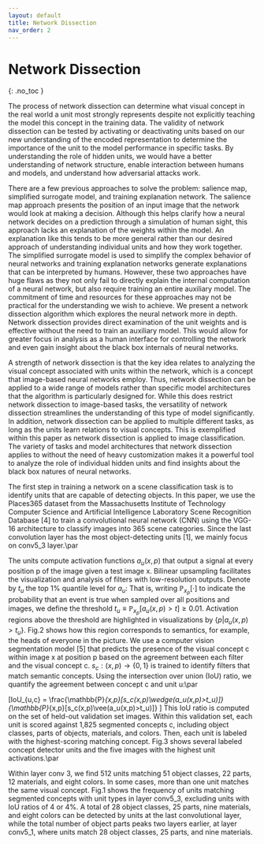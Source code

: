 ```yaml
---
layout: default
title: Network Dissection
nav_order: 2
---
```


# Network Dissection
{: .no_toc }

The process of network dissection can determine what visual concept in the real world a unit most strongly represents despite not explicitly teaching the model this concept in the training data. The validity of network dissection can be tested by activating or deactivating units based on our new understanding of the encoded representation to determine the importance of the unit to the model performance in specific tasks. By understanding the role of hidden units, we would have a better understanding of network structure, enable interaction between humans and models, and understand how adversarial attacks work.

There are a few previous approaches to solve the problem: salience map, simplified surrogate model, and training explanation network. The salience map approach presents the position of an input image that the network would look at making a decision. Although this helps clarify how a neural network decides on a prediction through a simulation of human sight, this approach lacks an explanation of the weights within the model. An explanation like this tends to be more general rather than our desired approach of understanding individual units and how they work together. The simplified surrogate model is used to simplify the complex behavior of neural networks and training explanation networks generate explanations that can be interpreted by humans. However, these two approaches have huge flaws as they not only fail to directly explain the internal computation of a neural network, but also require training an entire auxiliary model. The commitment of time and resources for these approaches may not be practical for the understanding we wish to achieve. We present a network dissection algorithm which explores the neural network more in depth. Network dissection provides direct examination of the unit weights and is effective without the need to train an auxiliary model. This would allow for greater focus in analysis as a human interface for controlling the network and even gain insight about the black box internals of neural networks.

A strength of network dissection is that the key idea relates to analyzing the visual concept associated with units within the network, which is a concept that image-based neural networks employ. Thus, network dissection can be applied to a wide range of models rather than specific model architectures that the algorithm is particularly designed for. While this does restrict network dissection to image-based tasks, the versatility of network dissection streamlines the understanding of this type of model significantly. In addition, network dissection can be applied to multiple different tasks, as long as the units learn relations to visual concepts. This is exemplified within this paper as network dissection is applied to image classification. The variety of tasks and model architectures that network dissection applies to without the need of heavy customization makes it a powerful tool to analyze the role of individual hidden units and find insights about the black box natures of neural networks.

The first step in training a network on a scene classification task is to identify units that are capable of detecting objects. In this paper, we use the Places365 dataset from the Massachusetts Institute of Technology Computer Science and Artificial Intelligence Laboratory Scene Recognition Database [4] to train a convolutional neural network (CNN) using the VGG-16 architecture to classify images into 365 scene categories. Since the last convolution layer has the most object-detecting units [1], we mainly focus on conv5\_3 layer.\par

The units compute activation functions $a_u(x, p)$ that output a signal at every position p of the image given a test image x. Bilinear upsampling facilitates the visualization and analysis of filters with low-resolution outputs. Denote by $t_u$ the top 1\% quantile level for $a_u$: That is, writing $\mathbb{P}_{x_p}[\cdot]$ to indicate the probability that an event is true when sampled over all positions and images, we define the threshold $t_u \equiv \mathbb{P}_{x_p}[a_u(x , p) > t] \geq 0.01$. Activation regions above the threshold are highlighted in visualizations by $\{p | a_u(x, p) > t_u\}$. Fig.2 shows how this region corresponds to semantics, for example, the heads of everyone in the picture. We use a computer vision segmentation model 
[5] that predicts the presence of the visual concept c within image x at position p based on the agreement between each filter and the visual concept c. $s_c : (x, p) \rightarrow \{0, 1\}$ is trained to identify filters that match semantic concepts. Using the intersection over union (IoU) ratio, we quantify the agreement between concept c and unit u:\par


\[IoU_{u,c} = \frac{\mathbb{P}_{x,p}[s_c(x,p)\wedge(a_u(x,p)>t_u)]}{\mathbb{P}_{x,p}[s_c(x,p)\vee(a_u(x,p)>t_u)]}
\]
This IoU ratio is computed on the set of held-out validation set images. Within this validation set, each unit is scored against 1,825 segmented concepts c, including object classes, parts of objects, materials, and colors. Then, each unit is labeled with the highest-scoring matching concept. Fig.3 shows several labeled concept detector units and the five images with the highest unit activations.\par


Within layer conv 3, we find 512 units matching 51 object classes, 22 parts, 12 materials, and eight colors. In some cases, more than one unit matches the same visual concept. Fig.1 shows the frequency of units matching segmented concepts with unit types in layer conv5\_3, excluding units with IoU ratios of 4 or 4\%. A total of 28 object classes, 25 parts, nine materials, and eight colors can be detected by units at the last convolutional layer, while the total number of object parts peaks two layers earlier, at layer conv5\_1, where units match 28 object classes, 25 parts, and nine materials.
